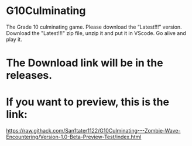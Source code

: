 # G10Culminating
The Grade 10 culminating game. Please download the “Latest!!!” version. 
Download the "Latest!!!" zip file, unzip it and put it in VScode. Go alive and play it.
# The Download link will be in the releases.
# If you want to preview, this is the link:
https://raw.githack.com/San1tater1122/G10Culminating---Zombie-Wave-Encountering/Version-1.0-Beta-Preview-Test/index.html
